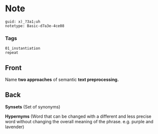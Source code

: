 # Note
```
guid: x)_?3a1;uh
notetype: Basic-d7a3e-4ce08
```

### Tags
```
01_instantiation
repeat
```

## Front
Name <b>two approaches</b> of semantic <b>text preprocessing.</b>

## Back
<b>Synsets</b> (Set of synonyms)
<div>
  <b>Hypernyms</b> (Word that can be changed with a different and
  less precise word without changing the overall meaning of the
  phrase. e.g. purple and lavender)
</div>
